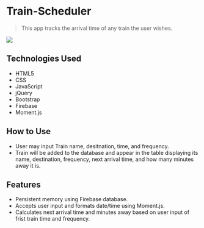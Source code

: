 # Train-Scheduler
> This app tracks the arrival time of any train the user wishes.

![](header.png)

## Technologies Used

- HTML5
- CSS
- JavaScript
- jQuery
- Bootstrap
- Firebase
- Moment.js

## How to Use

- User may input Train name, desitnation, time, and frequency.
- Train will be added to the database and appear in the table displaying its name, destination, frequency, next arrival time, and how many minutes away it is.

## Features

- Persistent memory using Firebase database.
- Accepts user input and formats date/time using Moment.js.
- Calculates next arrival time and minutes away based on user input of frist train time and frequency.
